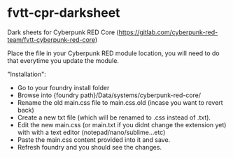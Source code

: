 # fvtt-cpr-darksheet
Dark sheets for Cyberpunk RED Core (https://gitlab.com/cyberpunk-red-team/fvtt-cyberpunk-red-core)

Place the file in your Cyberpunk RED module location, you will need to do that everytime you update the module.

"Installation":
- Go to your foundry install folder
- Browse into {foundry path}/Data/systems/cyberpunk-red-core/
- Rename the old main.css file to main.css.old (incase you want to revert back)
- Create a new txt file (which will be renamed to .css instead of .txt).
- Edit the new main.css (or main.txt if you didnt change the extension yet) with with a text editor (notepad/nano/sublime...etc)
- Paste the main.css content provided into it and save.
- Refresh foundry and you should see the changes.


